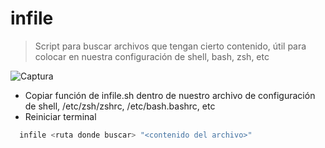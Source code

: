 # infile
> Script para buscar archivos que tengan cierto contenido, útil para colocar en nuestra configuración de shell, bash, zsh, etc

![Captura](https://github.com/SebSecRepos/infile/assets/130188315/7d19eefe-83e6-4aef-a8e0-1a68522f97f9)

- Copiar función de infile.sh dentro de nuestro archivo de configuración de shell, /etc/zsh/zshrc, /etc/bash.bashrc, etc
- Reiniciar terminal
  
``` bash
  infile <ruta donde buscar> "<contenido del archivo>"
```
